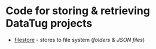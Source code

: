 # Code for storing & retrieving DataTug projects

- [filestore](filestore) - stores to file system (_folders & JSON files_)

